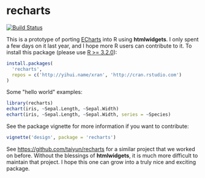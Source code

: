 # recharts

[![Build Status](https://travis-ci.org/yihui/recharts.svg)](https://travis-ci.org/yihui/recharts)

This is a prototype of porting [ECharts](http://echarts.baidu.com) into R using **htmlwidgets**. I only spent a few days on it last year, and I hope more R users can contribute to it. To install this package (please use [R >= 3.2.0](http://cran.rstudio.com/)):

```r
install.packages(
  'recharts',
  repos = c('http://yihui.name/xran', 'http://cran.rstudio.com')
)
```

Some "hello world" examples:

```r
library(recharts)
echart(iris, ~Sepal.Length, ~Sepal.Width)
echart(iris, ~Sepal.Length, ~Sepal.Width, series = ~Species)
```

See the package vignette for more information if you want to contribute:

```r
vignette('design', package = 'recharts')
```

See https://github.com/taiyun/recharts for a similar project that we worked on before. Without the blessings of **htmlwidgets**, it is much more difficult to maintain that project. I hope this one can grow into a truly nice and exciting package.
